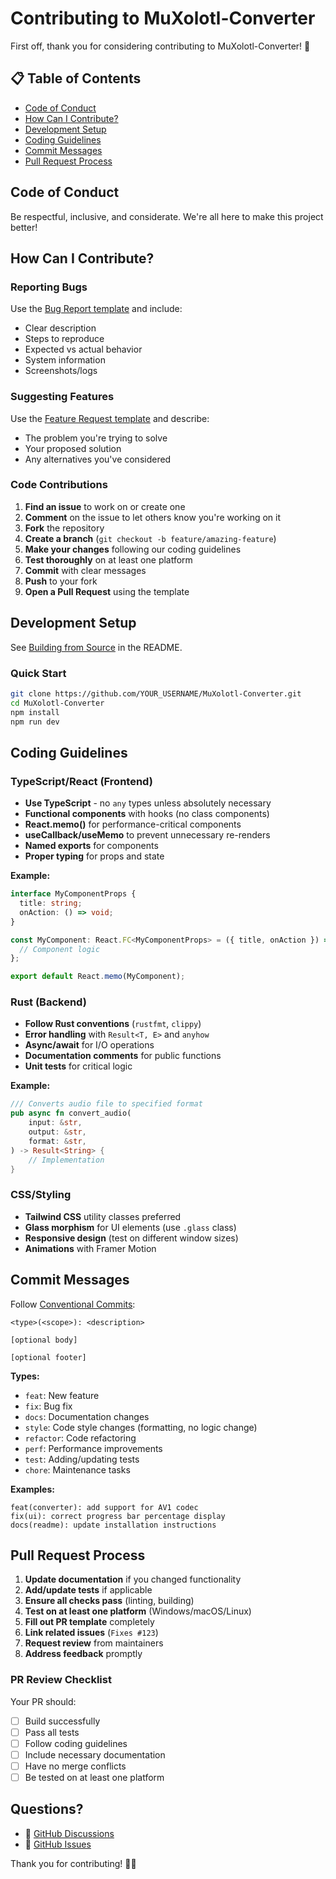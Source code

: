 # Contributing to MuXolotl-Converter

First off, thank you for considering contributing to MuXolotl-Converter! 🎉

## 📋 Table of Contents

- [Code of Conduct](#code-of-conduct)
- [How Can I Contribute?](#how-can-i-contribute)
- [Development Setup](#development-setup)
- [Coding Guidelines](#coding-guidelines)
- [Commit Messages](#commit-messages)
- [Pull Request Process](#pull-request-process)

## Code of Conduct

Be respectful, inclusive, and considerate. We're all here to make this project better!

## How Can I Contribute?

### Reporting Bugs

Use the [Bug Report template](.github/ISSUE_TEMPLATE/bug_report.yml) and include:
- Clear description
- Steps to reproduce
- Expected vs actual behavior
- System information
- Screenshots/logs

### Suggesting Features

Use the [Feature Request template](.github/ISSUE_TEMPLATE/feature_request.yml) and describe:
- The problem you're trying to solve
- Your proposed solution
- Any alternatives you've considered

### Code Contributions

1. **Find an issue** to work on or create one
2. **Comment** on the issue to let others know you're working on it
3. **Fork** the repository
4. **Create a branch** (`git checkout -b feature/amazing-feature`)
5. **Make your changes** following our coding guidelines
6. **Test thoroughly** on at least one platform
7. **Commit** with clear messages
8. **Push** to your fork
9. **Open a Pull Request** using the template

## Development Setup

See [Building from Source](../README.md#-building-from-source) in the README.

### Quick Start

```bash
git clone https://github.com/YOUR_USERNAME/MuXolotl-Converter.git
cd MuXolotl-Converter
npm install
npm run dev
```

## Coding Guidelines

### TypeScript/React (Frontend)

- **Use TypeScript** - no `any` types unless absolutely necessary
- **Functional components** with hooks (no class components)
- **React.memo()** for performance-critical components
- **useCallback/useMemo** to prevent unnecessary re-renders
- **Named exports** for components
- **Proper typing** for props and state

**Example:**
```typescript
interface MyComponentProps {
  title: string;
  onAction: () => void;
}

const MyComponent: React.FC<MyComponentProps> = ({ title, onAction }) => {
  // Component logic
};

export default React.memo(MyComponent);
```

### Rust (Backend)

- **Follow Rust conventions** (`rustfmt`, `clippy`)
- **Error handling** with `Result<T, E>` and `anyhow`
- **Async/await** for I/O operations
- **Documentation comments** for public functions
- **Unit tests** for critical logic

**Example:**
```rust
/// Converts audio file to specified format
pub async fn convert_audio(
    input: &str,
    output: &str,
    format: &str,
) -> Result<String> {
    // Implementation
}
```

### CSS/Styling

- **Tailwind CSS** utility classes preferred
- **Glass morphism** for UI elements (use `.glass` class)
- **Responsive design** (test on different window sizes)
- **Animations** with Framer Motion

## Commit Messages

Follow [Conventional Commits](https://www.conventionalcommits.org/):

```
<type>(<scope>): <description>

[optional body]

[optional footer]
```

**Types:**
- `feat`: New feature
- `fix`: Bug fix
- `docs`: Documentation changes
- `style`: Code style changes (formatting, no logic change)
- `refactor`: Code refactoring
- `perf`: Performance improvements
- `test`: Adding/updating tests
- `chore`: Maintenance tasks

**Examples:**
```
feat(converter): add support for AV1 codec
fix(ui): correct progress bar percentage display
docs(readme): update installation instructions
```

## Pull Request Process

1. **Update documentation** if you changed functionality
2. **Add/update tests** if applicable
3. **Ensure all checks pass** (linting, building)
4. **Test on at least one platform** (Windows/macOS/Linux)
5. **Fill out PR template** completely
6. **Link related issues** (`Fixes #123`)
7. **Request review** from maintainers
8. **Address feedback** promptly

### PR Review Checklist

Your PR should:
- [ ] Build successfully
- [ ] Pass all tests
- [ ] Follow coding guidelines
- [ ] Include necessary documentation
- [ ] Have no merge conflicts
- [ ] Be tested on at least one platform

## Questions?

- 💬 [GitHub Discussions](https://github.com/MuXolotl/MuXolotl-Converter/discussions)
- 🐛 [GitHub Issues](https://github.com/MuXolotl/MuXolotl-Converter/issues)

Thank you for contributing! 🦎💜
```
